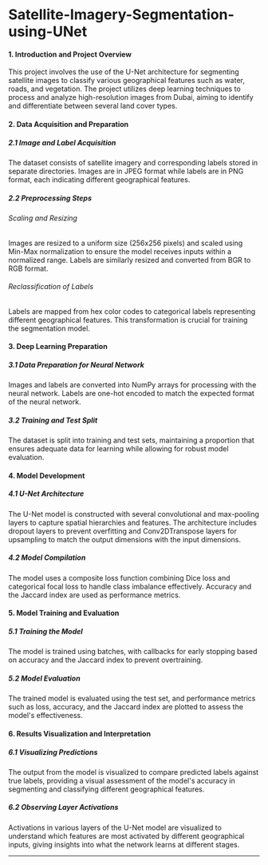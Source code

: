 # Satellite-Imagery-Segmentation-using-UNet 


#### 1. Introduction and Project Overview
This project involves the use of the U-Net architecture for segmenting satellite images to classify various geographical features such as water, roads, and vegetation. The project utilizes deep learning techniques to process and analyze high-resolution images from Dubai, aiming to identify and differentiate between several land cover types.

#### 2. Data Acquisition and Preparation
##### 2.1 Image and Label Acquisition
The dataset consists of satellite imagery and corresponding labels stored in separate directories. Images are in JPEG format while labels are in PNG format, each indicating different geographical features.
##### 2.2 Preprocessing Steps
###### Scaling and Resizing
Images are resized to a uniform size (256x256 pixels) and scaled using Min-Max normalization to ensure the model receives inputs within a normalized range. Labels are similarly resized and converted from BGR to RGB format.
###### Reclassification of Labels
Labels are mapped from hex color codes to categorical labels representing different geographical features. This transformation is crucial for training the segmentation model.

#### 3. Deep Learning Preparation
##### 3.1 Data Preparation for Neural Network
Images and labels are converted into NumPy arrays for processing with the neural network. Labels are one-hot encoded to match the expected format of the neural network.
##### 3.2 Training and Test Split
The dataset is split into training and test sets, maintaining a proportion that ensures adequate data for learning while allowing for robust model evaluation.

#### 4. Model Development
##### 4.1 U-Net Architecture
The U-Net model is constructed with several convolutional and max-pooling layers to capture spatial hierarchies and features. The architecture includes dropout layers to prevent overfitting and Conv2DTranspose layers for upsampling to match the output dimensions with the input dimensions.
##### 4.2 Model Compilation
The model uses a composite loss function combining Dice loss and categorical focal loss to handle class imbalance effectively. Accuracy and the Jaccard index are used as performance metrics.

#### 5. Model Training and Evaluation
##### 5.1 Training the Model
The model is trained using batches, with callbacks for early stopping based on accuracy and the Jaccard index to prevent overtraining.
##### 5.2 Model Evaluation
The trained model is evaluated using the test set, and performance metrics such as loss, accuracy, and the Jaccard index are plotted to assess the model's effectiveness.

#### 6. Results Visualization and Interpretation
##### 6.1 Visualizing Predictions
The output from the model is visualized to compare predicted labels against true labels, providing a visual assessment of the model's accuracy in segmenting and classifying different geographical features.
##### 6.2 Observing Layer Activations
Activations in various layers of the U-Net model are visualized to understand which features are most activated by different geographical inputs, giving insights into what the network learns at different stages.

---
